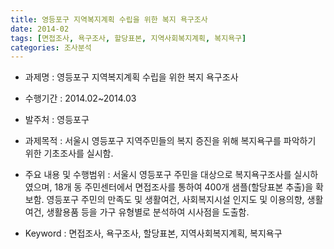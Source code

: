 ```yaml
---
title: 영등포구 지역복지계획 수립을 위한 복지 욕구조사
date: 2014-02
tags: [면접조사, 욕구조사, 할당표본, 지역사회복지계획, 복지욕구]
categories: 조사분석
---
```

- 과제명 : 영등포구 지역복지계획 수립을 위한 복지 욕구조사

- 수행기간 : 2014.02~2014.03

- 발주처 : 영등포구

- 과제목적 : 서울시 영등포구 지역주민들의 복지 증진을 위해 복지욕구를 파악하기 위한 기초조사를 실시함.

- 주요 내용 및 수행범위 : 서울시 영등포구 주민을 대상으로 복지욕구조사를 실시하였으며, 18개 동 주민센터에서 면접조사를 통하여 400개 샘플(할당표본 추출)을 확보함. 영등포구 주민의 만족도 및 생활여건, 사회복지시설 인지도 및 이용의향, 생활여건, 생활용품 등을 가구 유형별로 분석하여 시사점을 도출함.

- Keyword : 면접조사, 욕구조사, 할당표본, 지역사회복지계획, 복지욕구
